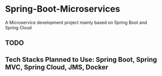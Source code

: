 # Spring-Boot-Microservices
A Microservice development project mainly based on Spring Boot and Spring Cloud

## TODO 
## Tech Stacks Planned to Use: Spring Boot, Spring MVC, Spring Cloud, JMS, Docker
